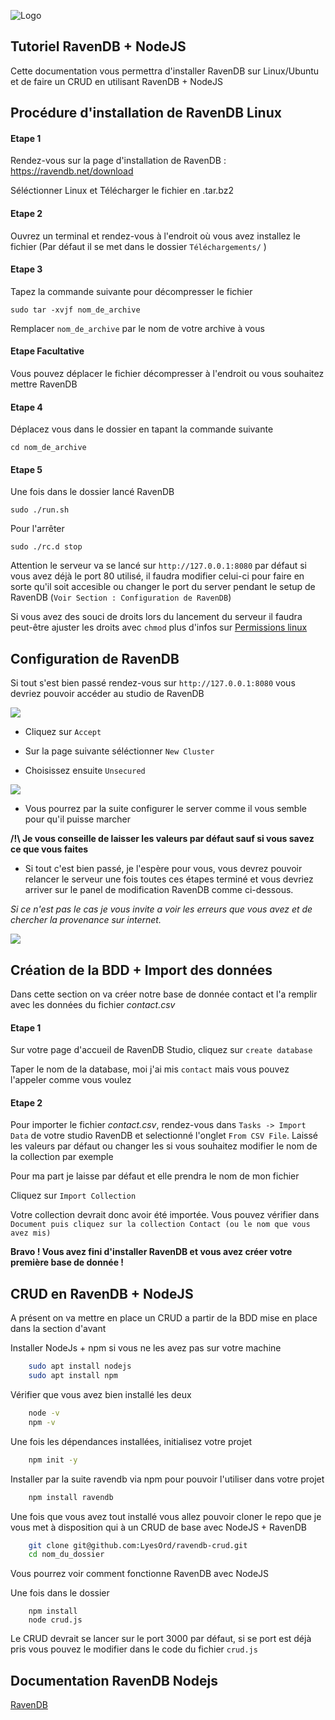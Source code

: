 
![Logo](https://cloud.ravendb.net/img/menu-raven.2169de16.png)


## Tutoriel RavenDB + NodeJS

Cette documentation vous permettra d'installer RavenDB sur Linux/Ubuntu et de faire un CRUD en utilisant RavenDB + NodeJS

## Procédure d'installation de RavenDB Linux

#### Etape 1
Rendez-vous sur la page d'installation de RavenDB : https://ravendb.net/download

Séléctionner Linux et Télécharger le fichier en .tar.bz2

#### Etape 2
Ouvrez un terminal et rendez-vous à l'endroit où vous avez installez le fichier (Par défaut il se met dans le dossier `Téléchargements/` )

#### Etape 3

Tapez la commande suivante pour décompresser le fichier

``` sudo tar -xvjf nom_de_archive ```

Remplacer `nom_de_archive` par le nom de votre archive à vous

#### Etape Facultative
Vous pouvez déplacer le fichier décompresser à l'endroit ou vous souhaitez mettre RavenDB

#### Etape 4

Déplacez vous dans le dossier en tapant la commande suivante

``` cd nom_de_archive ```

#### Etape 5

Une fois dans le dossier lancé RavenDB 

``` sudo ./run.sh ```

Pour l'arrêter 

``` sudo ./rc.d stop ```

Attention le serveur va se lancé sur `http://127.0.0.1:8080` par défaut si vous avez déjà le port 80 utilisé, il faudra modifier celui-ci pour faire en sorte qu'il soit accesible ou changer le port du server pendant le setup de RavenDB (`Voir Section : Configuration de RavenDB`)

Si vous avez des souci de droits lors du lancement du serveur il faudra peut-être ajuster les droits avec `chmod` plus d'infos sur [Permissions linux](https://doc.ubuntu-fr.org/permissions)

## Configuration de RavenDB
Si tout s'est bien passé rendez-vous sur `http://127.0.0.1:8080` vous devriez pouvoir accéder au studio de RavenDB

![](https://cdn.thenewstack.io/media/2021/05/97c8f8a8-ravendb1.jpg)

- Cliquez sur `Accept`

- Sur la page suivante séléctionner `New Cluster`

- Choisissez ensuite `Unsecured`

![](https://ravendb.net/RavenFS/GetDocImage?v=5.4&lang=All&key=start/installation/setup-wizard&fileName=setup-wizard-1.png)

- Vous pourrez par la suite configurer le server comme il vous semble pour qu'il puisse marcher 

**/!\ Je vous conseille de laisser les valeurs par défaut sauf si vous savez ce que vous faites**

- Si tout c'est bien passé, je l'espère pour vous, vous devrez pouvoir relancer le serveur une fois toutes ces étapes terminé et vous devriez arriver sur le panel de modification RavenDB comme ci-dessous.

*Si ce n'est pas le cas je vous invite a voir les erreurs que vous avez et de chercher la provenance sur internet.*

![](https://cdn.thenewstack.io/media/2021/05/690910df-ravendb3.jpg)

## Création de la BDD + Import des données

Dans cette section on va créer notre base de donnée contact et l'a remplir avec les données du fichier *contact.csv*

#### Etape 1
Sur votre page d'accueil de RavenDB Studio, cliquez sur `create database`

Taper le nom de la database, moi j'ai mis `contact` mais vous pouvez l'appeler comme vous voulez

#### Etape 2 

Pour importer le fichier *contact.csv*, rendez-vous dans `Tasks -> Import Data` de votre studio RavenDB et selectionné l'onglet `From CSV File`. Laissé les valeurs par défaut ou changer les si vous souhaitez modifier le nom de la collection par exemple

Pour ma part je laisse par défaut et elle prendra le nom de mon fichier

Cliquez sur `Import Collection`

Votre collection devrait donc avoir été importée. Vous pouvez vérifier dans `Document puis cliquez sur la collection Contact (ou le nom que vous avez mis)`

**Bravo ! Vous avez fini d'installer RavenDB et vous avez créer votre première base de donnée !**
## CRUD en RavenDB + NodeJS

A présent on va mettre en place un CRUD a partir de la BDD mise en place dans la section d'avant

Installer NodeJs + npm si vous ne les avez pas sur votre machine

```bash
    sudo apt install nodejs
    sudo apt install npm
```

Vérifier que vous avez bien installé les deux
```bash
    node -v
    npm -v
```

Une fois les dépendances installées, initialisez votre projet 

```bash
    npm init -y
```

Installer par la suite ravendb via npm pour pouvoir l'utiliser dans votre projet
```bash
    npm install ravendb
```

Une fois que vous avez tout installé vous allez pouvoir cloner le repo que je vous met à disposition qui à un CRUD de base avec NodeJS + RavenDB

```bash
    git clone git@github.com:LyesOrd/ravendb-crud.git
    cd nom_du_dossier
```
Vous pourrez voir comment fonctionne RavenDB avec NodeJS

Une fois dans le dossier 
```
    npm install
    node crud.js
```

Le CRUD devrait se lancer sur le port 3000 par défaut, si se port est déjà pris vous pouvez le modifier dans le code du fichier `crud.js`
## Documentation RavenDB Nodejs

[RavenDB](https://ravendb.net/docs/article-page/5.4/nodejs)

